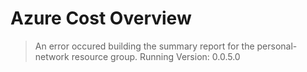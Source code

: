 # Azure Cost Overview

> An error occured building the summary report for the personal-network resource group.
> Running Version: 0.0.5.0

